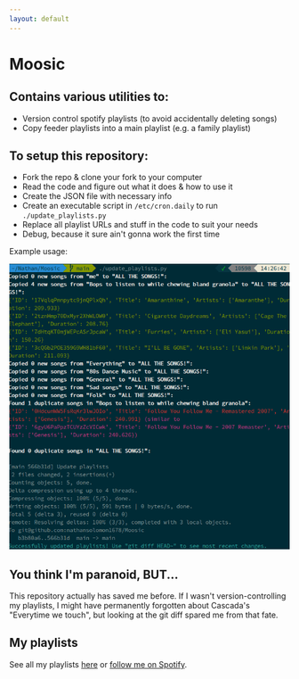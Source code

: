 ```yaml
---
layout: default
---
```


# Moosic

## Contains various utilities to:

* Version control spotify playlists (to avoid accidentally deleting songs)
* Copy feeder playlists into a main playlist (e.g. a family playlist)

## To setup this repository:

* Fork the repo & clone your fork to your computer
* Read the code and figure out what it does & how to use it
* Create the JSON file with necessary info
* Create an executable script in `/etc/cron.daily` to run `./update_playlists.py`
* Replace all playlist URLs and stuff in the code to suit your needs
* Debug, because it sure ain't gonna work the first time

Example usage:

<img src="example_usage.png" />

## You think I'm paranoid, BUT...
This repository actually has saved me before. If I wasn't version-controlling my playlists, I might have permanently forgotten about Cascada's "Everytime we touch", but looking at the git diff spared me from that fate.

## My playlists
See all my playlists [here](https://github.com/nathansolomon1678/Moosic/tree/main/playlists) or [follow me on Spotify](https://open.spotify.com/user/1knaig961apydoe6jjdhwyiq6).
